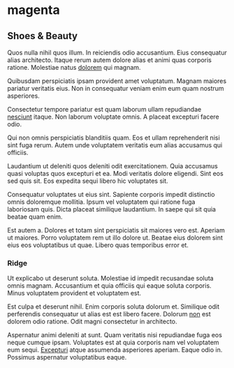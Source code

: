 # magenta

## Shoes & Beauty

Quos nulla nihil quos illum. In reiciendis odio accusantium. Eius consequatur alias architecto. Itaque rerum autem dolore alias et animi quas corporis ratione. Molestiae natus [dolorem](/consequatur/architecto/best_of_breed_sas.md) qui magnam.

Quibusdam perspiciatis ipsam provident amet voluptatum. Magnam maiores pariatur veritatis eius. Non in consequatur veniam enim eum quam nostrum asperiores.

Consectetur tempore pariatur est quam laborum ullam repudiandae [nesciunt](/facere/temporibus/possimus/mint_green.md) itaque. Non laborum voluptate omnis. A placeat excepturi facere odio.

Qui non omnis perspiciatis blanditiis quam. Eos et ullam reprehenderit nisi sint fuga rerum. Autem unde voluptatem veritatis eum alias accusamus qui officiis.

Laudantium ut deleniti quos deleniti odit exercitationem. Quia accusamus quasi voluptas quos excepturi et ea. Modi veritatis dolore eligendi. Sint eos sed quis sit. Eos expedita sequi libero hic voluptates sit.

Consequatur voluptates ut eius sint. Sapiente corporis impedit distinctio omnis doloremque mollitia. Ipsum vel voluptatem qui ratione fuga laboriosam quis. Dicta placeat similique laudantium. In saepe qui sit quia beatae quam enim.

Est autem a. Dolores et totam sint perspiciatis sit maiores vero est. Aperiam ut maiores. Porro voluptatem rem ut illo dolore ut. Beatae eius dolorem sint eius eos voluptatibus ut quae. Libero quas temporibus error et.

### Ridge

Ut explicabo ut deserunt soluta. Molestiae id impedit recusandae soluta omnis magnam. Accusantium et quia officiis qui eaque soluta corporis. Minus voluptatem provident et voluptatem est.

Est culpa et deserunt nihil. Enim corporis soluta dolorum et. Similique odit perferendis consequatur ut alias est est libero facere. Dolorum [non](/earum/quo/dolorem/assurance_blue_archive.md) est dolorem odio ratione. Odit magni consectetur in architecto.

Aspernatur animi deleniti at sunt. Quam veritatis nisi repudiandae fuga eos neque cumque ipsam. Voluptates est at quia corporis nam vel voluptatem eum sequi. [Excepturi](/consequatur/ipsam/circuit_rubber.md) atque assumenda asperiores aperiam. Eaque odio in. Possimus aspernatur voluptatibus eaque.
